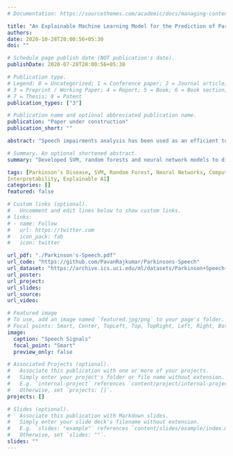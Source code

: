 ```yaml
---
# Documentation: https://sourcethemes.com/academic/docs/managing-content/

title: "An Explainable Machine Learning Model for the Prediction of Parkinson’s Disease using LIME on Speech Signals"
authors: 
date: 2020-10-28T20:00:56+05:30
doi: ""

# Schedule page publish date (NOT publication's date).
publishDate: 2020-07-28T20:00:56+05:30

# Publication type.
# Legend: 0 = Uncategorized; 1 = Conference paper; 2 = Journal article;
# 3 = Preprint / Working Paper; 4 = Report; 5 = Book; 6 = Book section;
# 7 = Thesis; 8 = Patent
publication_types: ["3"]

# Publication name and optional abbreviated publication name.
publication: "Paper under construction"
publication_short: ""

abstract: "Speech impairments analysis has been used as an efficient tool for the early detection of Parkinson’s disease (PD). In this paper, we explore explainable models for the proposed Neural Network, SVM, and Random Forest model developed to classify PD patients from the non-Pd patients utilizing the speech samples. The performance of the method has been assessed with a reliable dataset from the UCI repository. The proposed achieves an accuracy of 71.6%, 74.5%, and 68.75% for the neural network, random forest, and the SVM model respectively. Explanable models for the neural network and SVM have been generated with the help of LIME. The obtained results are compared with the results of the random forest model obtained by backtracking its decision path to obtain the most contributing features. The results are compared and its necessity is studied for explainable decision support in medicine."

# Summary. An optional shortened abstract.
summary: "Developed SVM, random forests and neural network models to diagnose Parkinson’s Disease by analysing the variations in the speech samples of patients. Further utilised the LIME framework to explain the classifications obtained. (Paper under construction)"

tags: [Parkinson’s Disease, SVM, Random Forest, Neural Networks, Computer-aided Diagnosis,
Interpretability, Explainable AI]
categories: []
featured: false

# Custom links (optional).
#   Uncomment and edit lines below to show custom links.
# links:
# - name: Follow
#   url: https://twitter.com
#   icon_pack: fab
#   icon: twitter

url_pdf: "./Parkinson's-Speech.pdf"
url_code: "https://github.com/PavanRajkumar/Parkinsons-Speech"
url_dataset: "https://archive.ics.uci.edu/ml/datasets/Parkinson+Speech+Dataset+with++Multiple+Types+of+Sound+Recordings"
url_poster:
url_project:
url_slides:
url_source:
url_video:

# Featured image
# To use, add an image named `featured.jpg/png` to your page's folder. 
# Focal points: Smart, Center, TopLeft, Top, TopRight, Left, Right, BottomLeft, Bottom, BottomRight.
image:
  caption: "Speech Signals"
  focal_point: "Smart"
  preview_only: false

# Associated Projects (optional).
#   Associate this publication with one or more of your projects.
#   Simply enter your project's folder or file name without extension.
#   E.g. `internal-project` references `content/project/internal-project/index.md`.
#   Otherwise, set `projects: []`.
projects: []

# Slides (optional).
#   Associate this publication with Markdown slides.
#   Simply enter your slide deck's filename without extension.
#   E.g. `slides: "example"` references `content/slides/example/index.md`.
#   Otherwise, set `slides: ""`.
slides: ""
---
```

